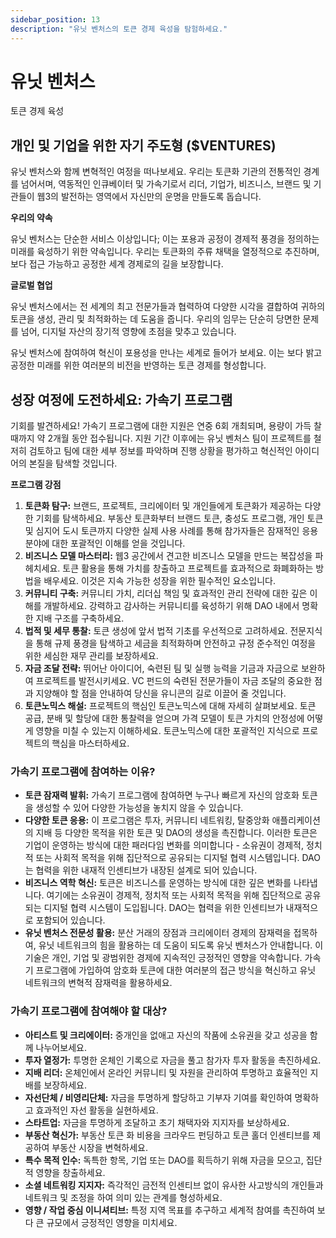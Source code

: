 ```yaml
---
sidebar_position: 13
description: "유닛 벤처스의 토큰 경제 육성을 탐험하세요."
---
```


# 유닛 벤처스

토큰 경제 육성

## 개인 및 기업을 위한 자기 주도형 ($VENTURES)

유닛 벤처스와 함께 변혁적인 여정을 떠나보세요. 우리는 토큰화 기관의 전통적인 경계를 넘어서며, 역동적인 인큐베이터 및 가속기로서 리더, 기업가, 비즈니스, 브랜드 및 기관들이 웹3의 발전하는 영역에서 자신만의 운명을 만들도록 돕습니다.

**우리의 약속**

유닛 벤처스는 단순한 서비스 이상입니다; 이는 포용과 공정이 경제적 풍경을 정의하는 미래를 육성하기 위한 약속입니다. 우리는 토큰화의 주류 채택을 열정적으로 추진하며, 보다 접근 가능하고 공정한 세계 경제로의 길을 보장합니다.

**글로벌 협업**

유닛 벤처스에서는 전 세계의 최고 전문가들과 협력하여 다양한 시각을 결합하여 귀하의 토큰을 생성, 관리 및 최적화하는 데 도움을 줍니다. 우리의 임무는 단순히 당면한 문제를 넘어, 디지털 자산의 장기적 영향에 초점을 맞추고 있습니다.

유닛 벤처스에 참여하여 혁신이 포용성을 만나는 세계로 들어가 보세요. 이는 보다 밝고 공정한 미래를 위한 여러분의 비전을 반영하는 토큰 경제를 형성합니다.

## 성장 여정에 도전하세요: 가속기 프로그램

기회를 발견하세요! 가속기 프로그램에 대한 지원은 연중 6회 개최되며, 용량이 가득 찰 때까지 약 2개월 동안 접수됩니다. 지원 기간 이후에는 유닛 벤처스 팀이 프로젝트를 철저히 검토하고 팀에 대한 세부 정보를 파악하며 진행 상황을 평가하고 혁신적인 아이디어의 본질을 탐색할 것입니다.

**프로그램 강점**

1. **토큰화 탐구:** 브랜드, 프로젝트, 크리에이터 및 개인들에게 토큰화가 제공하는 다양한 기회를 탐색하세요. 부동산 토큰화부터 브랜드 토큰, 충성도 프로그램, 개인 토큰 및 심지어 도시 토큰까지 다양한 실제 사용 사례를 통해 참가자들은 잠재적인 응용 분야에 대한 포괄적인 이해를 얻을 것입니다.
2. **비즈니스 모델 마스터리:** 웹3 공간에서 견고한 비즈니스 모델을 만드는 복잡성을 파헤치세요. 토큰 활용을 통해 가치를 창출하고 프로젝트를 효과적으로 화폐화하는 방법을 배우세요. 이것은 지속 가능한 성장을 위한 필수적인 요소입니다.
3. **커뮤니티 구축:** 커뮤니티 가치, 리더십 책임 및 효과적인 관리 전략에 대한 깊은 이해를 개발하세요. 강력하고 감사하는 커뮤니티를 육성하기 위해 DAO 내에서 명확한 지배 구조를 구축하세요.
4. **법적 및 세무 통찰:** 토큰 생성에 앞서 법적 기초를 우선적으로 고려하세요. 전문지식을 통해 규제 풍경을 탐색하고 세금을 최적화하며 안전하고 규정 준수적인 여정을 위한 세심한 재무 관리를 보장하세요.
5. **자금 조달 전략:** 뛰어난 아이디어, 숙련된 팀 및 실행 능력을 기금과 자금으로 보완하여 프로젝트를 발전시키세요. VC 펀드의 숙련된 전문가들이 자금 조달의 중요한 점과 지양해야 할 점을 안내하여 당신을 유니콘의 길로 이끌어 줄 것입니다.
6. **토큰노믹스 해설:** 프로젝트의 핵심인 토큰노믹스에 대해 자세히 살펴보세요. 토큰 공급, 분배 및 할당에 대한 통찰력을 얻으며 가격 모델이 토큰 가치의 안정성에 어떻게 영향을 미칠 수 있는지 이해하세요. 토큰노믹스에 대한 포괄적인 지식으로 프로젝트의 핵심을 마스터하세요.

### 가속기 프로그램에 참여하는 이유?

- **토큰 잠재력 발휘:** 가속기 프로그램에 참여하면 누구나 빠르게 자신의 암호화 토큰을 생성할 수 있어 다양한 가능성을 놓치지 않을 수 있습니다.
- **다양한 토큰 응용:** 이 프로그램은 투자, 커뮤니티 네트워킹, 탈중앙화 애플리케이션의 지배 등 다양한 목적을 위한 토큰 및 DAO의 생성을 촉진합니다. 이러한 토큰은 기업이 운영하는 방식에 대한 패러다임 변화를 의미합니다 - 소유권이 경제적, 정치적 또는 사회적 목적을 위해 집단적으로 공유되는 디지털 협력 시스템입니다. DAO는 협력을 위한 내재적 인센티브가 내장된 설계로 되어 있습니다.
- **비즈니스 역학 혁신:** 토큰은 비즈니스를 운영하는 방식에 대한 깊은 변화를 나타냅니다. 여기에는 소유권이 경제적, 정치적 또는 사회적 목적을 위해 집단적으로 공유되는 디지털 협력 시스템이 도입됩니다. DAO는 협력을 위한 인센티브가 내재적으로 포함되어 있습니다.
- **유닛 벤처스 전문성 활용:** 분산 거래의 장점과 크리에이터 경제의 잠재력을 접목하여, 유닛 네트워크의 힘을 활용하는 데 도움이 되도록 유닛 벤처스가 안내합니다. 이 기술은 개인, 기업 및 광범위한 경제에 지속적인 긍정적인 영향을 약속합니다. 가속기 프로그램에 가입하여 암호화 토큰에 대한 여러분의 접근 방식을 혁신하고 유닛 네트워크의 변혁적 잠재력을 활용하세요.

### 가속기 프로그램에 참여해야 할 대상?

- **아티스트 및 크리에이터:** 중개인을 없애고 자신의 작품에 소유권을 갖고 성공을 함께 나누어보세요.
- **투자 열정가:** 투명한 온체인 기록으로 자금을 풀고 참가자 투자 활동을 촉진하세요.
- **지배 리더:** 온체인에서 온라인 커뮤니티 및 자원을 관리하여 투명하고 효율적인 지배를 보장하세요.
- **자선단체 / 비영리단체:** 자금을 투명하게 할당하고 기부자 기여를 확인하여 명확하고 효과적인 자선 활동을 실현하세요.
- **스타트업:** 자금을 투명하게 조달하고 초기 채택자와 지지자를 보상하세요.
- **부동산 혁신가:** 부동산 토큰 화 비용을 크라우드 펀딩하고 토큰 홀더 인센티브를 제공하여 부동산 시장을 변혁하세요.
- **특수 목적 인수:** 독특한 항목, 기업 또는 DAO를 획득하기 위해 자금을 모으고, 집단적 영향을 창출하세요.
- **소셜 네트워킹 지지자:** 즉각적인 금전적 인센티브 없이 유사한 사고방식의 개인들과 네트워크 및 조정을 하여 의미 있는 관계를 형성하세요.
- **영향 / 작업 중심 이니셔티브:** 특정 지역 목표를 추구하고 세계적 참여를 촉진하여 보다 큰 규모에서 긍정적인 영향을 미치세요.
